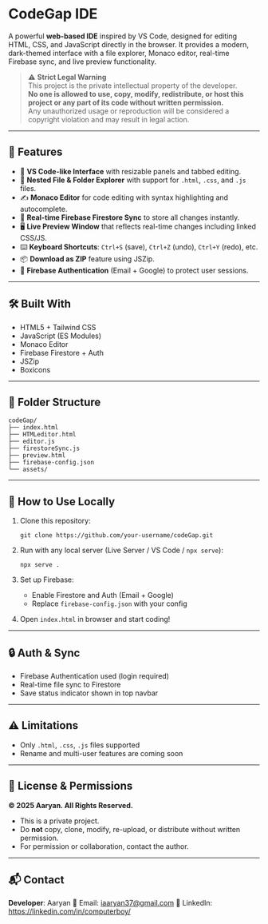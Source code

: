 # CodeGap IDE

A powerful **web-based IDE** inspired by VS Code, designed for editing HTML, CSS, and JavaScript directly in the browser. It provides a modern, dark-themed interface with a file explorer, Monaco editor, real-time Firebase sync, and live preview functionality.

> ⚠️ **Strict Legal Warning**  
> This project is the private intellectual property of the developer.  
> **No one is allowed to use, copy, modify, redistribute, or host this project or any part of its code without written permission.**  
> Any unauthorized usage or reproduction will be considered a copyright violation and may result in legal action.

---

## 🚀 Features

- 🧠 **VS Code-like Interface** with resizable panels and tabbed editing.
- 📁 **Nested File & Folder Explorer** with support for `.html`, `.css`, and `.js` files.
- ✍️ **Monaco Editor** for code editing with syntax highlighting and autocomplete.
- 🔄 **Real-time Firebase Firestore Sync** to store all changes instantly.
- 🖥️ **Live Preview Window** that reflects real-time changes including linked CSS/JS.
- ⌨️ **Keyboard Shortcuts**: `Ctrl+S` (save), `Ctrl+Z` (undo), `Ctrl+Y` (redo), etc.
- 📦 **Download as ZIP** feature using JSZip.
- 🔐 **Firebase Authentication** (Email + Google) to protect user sessions.

---

## 🛠️ Built With

- HTML5 + Tailwind CSS  
- JavaScript (ES Modules)  
- Monaco Editor  
- Firebase Firestore + Auth  
- JSZip  
- Boxicons

---

## 📂 Folder Structure

```
codeGap/
├── index.html
├── HTMLeditor.html
├── editor.js
├── firestoreSync.js
├── preview.html
├── firebase-config.json
└── assets/
```

---

## 🔧 How to Use Locally

1. Clone this repository:
   ```
   git clone https://github.com/your-username/codeGap.git
   ```

2. Run with any local server (Live Server / VS Code / `npx serve`):
   ```
   npx serve .
   ```

3. Set up Firebase:
   - Enable Firestore and Auth (Email + Google)
   - Replace `firebase-config.json` with your config

4. Open `index.html` in browser and start coding!

---

## 🔒 Auth & Sync

- Firebase Authentication used (login required)
- Real-time file sync to Firestore
- Save status indicator shown in top navbar

---

## ⚠️ Limitations

- Only `.html`, `.css`, `.js` files supported  
- Rename and multi-user features are coming soon

---

## 🛑 License & Permissions

**© 2025 Aaryan. All Rights Reserved.**

- This is a private project.  
- Do **not** copy, clone, modify, re-upload, or distribute without written permission.  
- For permission or collaboration, contact the author.

---

## 📬 Contact

**Developer**: Aaryan 
📧 Email: iaaryan37@gmail.com 
🔗 LinkedIn: https://linkedin.com/in/computerboy/
